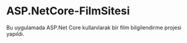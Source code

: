 # ASP.NetCore-FilmSitesi
 Bu uygulamada ASP.Net Core kullanılarak bir film bilgilendirme projesi yapıldı.
